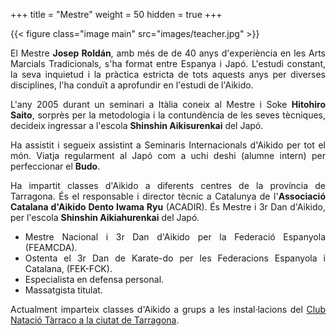 +++
title = "Mestre"
weight = 50
hidden = true
+++

{{< figure class="image main" src="images/teacher.jpg" >}}

<div style="text-align: justify">
  <p>El Mestre <strong>Josep Roldán</strong>, amb més de de 40 anys d'experiència en les Arts Marcials Tradicionals, s'ha format entre Espanya i Japó.
  L'estudi constant, la seva inquietud i la pràctica estricta de tots aquests anys per diverses disciplines, l'ha conduït a aprofundir en l'estudi de l'Aikido.</p>

  <p>L'any 2005 durant un seminari a Itàlia coneix al Mestre i Soke <strong>Hitohiro Saito</strong>, sorprès per la metodologia i la contundència de les seves tècniques, decideix ingressar a l'escola <strong>Shinshin Aikisurenkai</strong> del Japó.

  Ha assistit i segueix assistint a Seminaris Internacionals d'Aikido per tot el món. Viatja regularment al Japó com a uchi deshi (alumne intern) per perfeccionar el <strong>Budo</strong>.

  <p>Ha impartit classes d'Aikido a diferents centres de la província de Tarragona.
  És el responsable i director tècnic a Catalunya de l'<strong>Associació Catalana d'Aikido Dento Iwama Ryu</strong> (ACADIR).
  És Mestre i 3r Dan d'Aikido, per l'escola <strong>Shinshin Aikiahurenkai</strong> del Japó.</p>

  <ul>
    <li>Mestre Nacional i 3r Dan d'Aikido per la Federació Espanyola (FEAMCDA).</li>
    <li>Ostenta el 3r Dan de Karate-do per les Federacions Espanyola i Catalana, (FEK-FCK).</li>
    <li>Especialista en defensa personal.</li>
    <li>Massatgista titulat.</li>
  </ul>

  <p>Actualment imparteix classes d'Aikido a grups a les instal·lacions del <a href="#contact">Club Natació Tàrraco a la ciutat de Tarragona</a>.</p>
</div>
